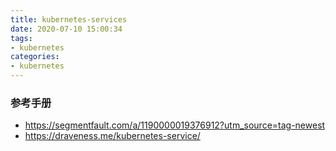 ```yaml
---
title: kubernetes-services
date: 2020-07-10 15:00:34
tags:
- kubernetes
categories:
- kubernetes
---
```


### 参考手册
- https://segmentfault.com/a/1190000019376912?utm_source=tag-newest
- https://draveness.me/kubernetes-service/